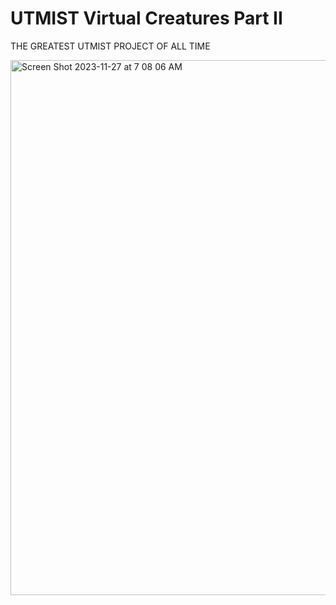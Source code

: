 <!--
# UTMIST Virtual Creatures
[![UTMIST - Virtual Creatures](https://img.shields.io/badge/UTMIST-Virtual%20Creatures-cyan)](https://utmist.gitlab.io/projects/virtual-creatures/)
[![HitCount](https://hits.dwyl.com/ajwm8103/utmist-virtual-creatures.svg?style=flat-square)](http://hits.dwyl.com/ajwm8103/utmist-virtual-creatures)
[![Contributors][contributors-shield]][contributors-url]
[![Forks][forks-shield]][forks-url]
[![Stargazers][stars-shield]][stars-url]
[![Issues][issues-shield]][issues-url]
[![MIT License][license-shield]][license-url]

[contributors-shield]: https://img.shields.io/github/contributors/ajwm8103/utmist-virtual-creatures?style=flat-square
[contributors-url]: https://github.com/ajwm8103/utmist-virtual-creatures/graphs/contributors
[forks-shield]: https://img.shields.io/github/forks/ajwm8103/utmist-virtual-creatures?style=flat-square
[forks-url]: https://github.com/ajwm8103/utmist-virtual-creatures/network/members
[stars-shield]: https://img.shields.io/github/stars/ajwm8103/utmist-virtual-creatures?style=flat-square
[stars-url]: https://github.com/ajwm8103/utmist-virtual-creatures/stargazers
[issues-shield]: https://img.shields.io/github/issues/ajwm8103/utmist-virtual-creatures?style=flat-square
[issues-url]: https://github.com/ajwm8103/utmist-virtual-creatures/issues
[license-shield]: https://img.shields.io/github/license/ajwm8103/utmist-virtual-creatures?style=flat-square
[license-url]: https://github.com/ajwm8103/utmist-virtual-creatures/blob/master/LICENSE.md

## Table of Contents

* [About the Project](#about-the-project)
* [Setup](#setup)
* [Run](#run)
  * [Unity Engine](#udacity-simulator-planning)
* [Contributors](#contributors)

## About the Project

This is the UTMIST Virtual Creatures Project. Cool!

## Setup

Unity Version: 2021.3.12f1

## License

Distributed under the MIT License. See `LICENSE` for more information.

## Contact

Andrew Magnuson - ajwmagnuson@gmail.com

## Contributors

- [Andrew Magnuson](https://github.com/ajwm8103)
- [Raghav Srinivasan](https://github.com/rsrinivasan1)
- [Michael Xu](https://github.com/mshoe)
- [Anoop Rehman](https://github.com/anoop-rehman)
- [Daniel Chua](https://github.com/latexsupremecist)
- [Youssef Rachad](https://github.com/Youssef-Rachad)
- [Carol Meng](https://github.com/Caspian-9)
- [Ryan Wei](https://github.com/AC-W)
- [Efe Tascioglu](https://github.com/efetascioglu)

-->

# UTMIST Virtual Creatures Part II
THE GREATEST UTMIST PROJECT OF ALL TIME

<img width="856" alt="Screen Shot 2023-11-27 at 7 08 06 AM" src="https://github.com/anoop-rehman/utmist-virtual-creatures-II/assets/93463679/4059b40f-7772-42b4-bfba-92474be8db6b">
